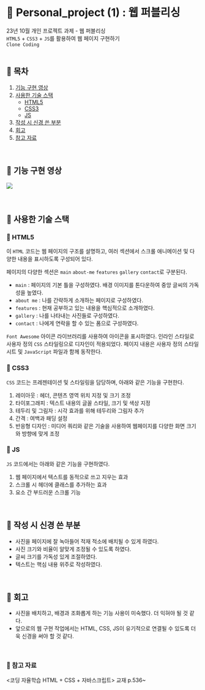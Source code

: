 # :blue_book: Personal_project (1) : 웹 퍼블리싱

23년 10월 개인 프로젝트 과제 - 웹 퍼블리싱<br>
`HTML5` + `CSS3` + `JS`를 활용하여 웹 페이지 구현하기<br>
`Clone Coding`
<BR><BR>

## :mag_right: 목차
1. [기능 구현 영상](#기능-구현-영상)
2. [사용한 기술 스택](#사용한-기술-스택)
    - [HTML5](#html5)
    - [CSS3](#css3)
    - [JS](#js)
3. [작성 시 신경 쓴 부분](#작성-시-신경-쓴-부분)
4. [회고](#회고)
5. [참고 자료](#참고-자료)
<br>


## :mag_right: 기능 구현 영상
<img src="https://github.com/Eumnya415/PRJ_01_WEB_Publishing/assets/145963611/5bdbcde5-d5ed-4471-9b14-b55a760620f3">

<br>
<br>
<br>

## :mag_right: 사용한 기술 스택 

### :pencil: HTML5
이 `HTML` 코드는 웹 페이지의 구조를 설명하고, 여러 섹션에서 스크롤 애니메이션 및 다양한 내용을 표시하도록 구성되어 있다.

페이지의 다양한 섹션은 `main` `about-me` `features` `gallery` `contact`로 구분된다.
 - `main` : 페이지의 기본 틀을 구성하였다. 배경 이미지를 톤다운하여 중앙 글씨의 가독성을 높였다.
 - `about me` : 나를 간략하게 소개하는 페이지로 구성하였다.
 - `features` : 현재 공부하고 있는 내용을 핵심적으로 소개하였다.
 - `gallery` : 나를 나타내는 사진들로 구성하였다.
 - `contact` : 나에게 연락을 할 수 있는 폼으로 구성하였다.

`Font Awesome` 아이콘 라이브러리를 사용하여 아이콘을 표시하였다. 
인라인 스타일로 사용자 정의 `CSS` 스타일링으로 디자인이 적용되었다. 
페이지 내용은 사용자 정의 스타일 시트 및 `JavaScript` 파일과 함께 동작한다.





### :pencil: CSS3
`CSS` 코드는 프레젠테이션 및 스타일링을 담당하며, 아래와 같은 기능을 구현한다.
 1) 레이아웃 : 헤더, 콘텐츠 영역 위치 지정 및 크기 조정
 2) 타이포그래피 : 텍스트 내용의 글꼴 스타일, 크기 및 색상 지정
 3) 테두리 및 그림자 : 시각 효과를 위해 테두리와 그림자 추가
 4) 간격 : 여백과 패딩 설정
 5) 반응형 디자인 : 미디어 쿼리와 같은 기술을 사용하여 웹페이지를 다양한 화면 크기와 방향에 맞게 조정

### :pencil: JS
`JS` 코드에서는 아래와 같은 기능을 구현하였다. 
 1) 웹 페이지에서 텍스트를 동적으로 쓰고 지우는 효과
 2) 스크롤 시 헤더에 클래스를 추가하는 효과
 3) 요소 간 부드러운 스크롤 기능
<Br>

## :mag_right: 작성 시 신경 쓴 부분
* 사진을 페이지에 잘 녹아들어 적재 적소에 배치될 수 있게 하였다.
* 사진 크기와 비율이 알맞게 조정될 수 있도록 하였다.
* 글씨 크기를 가독성 있게 조절하였다.
* 텍스트는 핵심 내용 위주로 작성하였다.
<br>

## :mag_right: 회고
* 사진을 배치하고, 배경과 조화롭게 하는 기능 사용이 미숙했다. 더 익혀야 될 것 같다.
* 앞으로의 웹 구현 작업에서는 HTML, CSS, JS이 유기적으로 연결될 수 있도록 더욱 신경을 써야 할 것 같다.
<Br>

### :mag_right: 참고 자료
  <코딩 자율학습 HTML + CSS + 자바스크립트> 교재 p.536~
